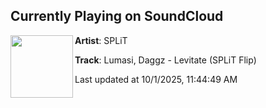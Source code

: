 ## Currently Playing on SoundCloud

[<img align="left" width="100" src="https://i1.sndcdn.com/artworks-oNq7ck9JkAz6F5z1-Hrqyqw-t500x500.jpg">](https://soundcloud.com/split_bass/lumasi-daggz-levitate-split)

**Artist**: SPLiT 

**Track**: Lumasi, Daggz - Levitate (SPLiT Flip)

Last updated at 10/1/2025, 11:44:49 AM

